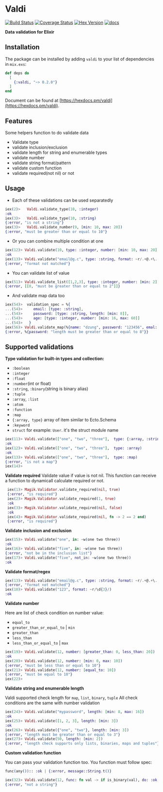 # Valdi

[![Build Status](https://github.com/bluzky/valdi/workflows/Elixir%20CI/badge.svg)](https://github.com/bluzky/valdi/actions) [![Coverage Status](https://coveralls.io/repos/github/bluzky/valdi/badge.svg?branch=main)](https://coveralls.io/github/bluzky/valdi?branch=main) [![Hex Version](https://img.shields.io/hexpm/v/valdi.svg)](https://hex.pm/packages/valdi) [![docs](https://img.shields.io/badge/docs-hexpm-blue.svg)](https://hexdocs.pm/valdi/)

**Data validation for Elixir**


## Installation

The package can be installed by adding `valdi` to your list of dependencies in `mix.exs`:

```elixir
def deps do
  [
    {:valdi, "~> 0.2.0"}
  ]
end
```

Document can be found at [https://hexdocs.pm/valdi](https://hexdocs.pm/valdi).

## Features
Some helpers function to do validate data
- Validate type
- validate inclusion/exclusion
- validate length for string and enumerable types
- validate number
- validate string format/pattern
- validate custom function
- validate required(not nil) or not

## Usage

- Each of these validations can be used separatedly

```elixir
iex(2)>   Valdi.validate_type(10, :integer)
:ok
iex(3)>   Valdi.validate_type(10, :string)
{:error, "is not a string"}
iex(3)>   Valdi.validate_number(9, [min: 10, max: 20])
{:error, "must be greater than or equal to 10"}
```

- Or you can combine multiple condition at one

```elixir
iex(12)> Valdi.validate(10, type: :integer, number: [min: 10, max: 20])
:ok
iex(13)> Valdi.validate("email@g.c", type: :string, format: ~r/.+@.+\.[a-z]{2,10}/)
{:error, "format not matched"}
```

- You can validate list of value

```elixir
iex(51)> Valdi.validate_list([1,2,3], type: :integer, number: [min: 2])
{:error, [[0, "must be greater than or equal to 2"]]}
```

- And validate map data too
```elixir
iex(54)>  validation_spec = %{
...(54)>     email: [type: :string],
...(54)>     password: [type: :string, length: [min: 8]],
...(54)>     age: [type: :integer, number: [min: 16, max: 60]]
...(54)>   }
iex(56)> Valdi.validate_map(%{name: "dzung", password: "123456", emal: "ddd@example.com", age: 28}, validation_spec)
{:error, %{password: "length must be greater than or equal to 8"}}
```

## Supported validations
**Type validation for built-in types and collection:**

- `:boolean`
- `:integer`
- `:float`
- `:number`(int or float)
- `:string`, `:binary`(string is binary alias)
- `:tuple`
- `:array`, `:list`
- `:atom`
- `:function`
- `:map`
- `{:array, type}` array of item similar to Ecto.Schema 
- `:keyword`
- `struct` for example: `User`. it's the struct module name

```elixir
iex(11)> Valdi.validate(["one", "two", "three"],  type: {:array, :string})
:ok
iex(12)> Valdi.validate(["one", "two", "three"],  type: :array)
:ok
iex(13)> Valdi.validate(["one", "two", "three"],  type: :map)
{:error, "is not a map"}
iex(14)>
```

**Validate required**
 Validate value if value is not nil. This function can receive a function to dynamicall calculate required or not.

 ```elixir
  iex(1)> Magik.Validator.validate_required(nil, true)
  {:error, "is required"}
  iex(2)> Magik.Validator.validate_required(1, true)
  :ok
  iex(3)> Magik.Validator.validate_required(nil, false)
  :ok
  iex(4)> Magik.Validator.validate_required(nil, fn -> 2 == 2 end)
  {:error, "is required"}
  ```


**Validate inclusion and exclusion**

```elixir
iex(15)> Valdi.validate("one", in: ~w(one two three))
:ok
iex(16)> Valdi.validate("five", in: ~w(one two three))
{:error, "not be in the inclusion list"}
iex(17)> Valdi.validate("five", not_in: ~w(one two three))
:ok
```

**Validate format/regex**

```elixir
iex(13)> Valdi.validate("email@g.c", type: :string, format: ~r/.+@.+\.[a-z]{2,10}/)
{:error, "format not matched"}
iex(18)> Valdi.validate("123", format: ~r/\d{3}/)
:ok
```

**Validate number**

Here are list of check condition on number value:
- `equal_to`
- `greater_than_or_equal_to` | `min`
- `greater_than`
- `less_than`
- `less_than_or_equal_to` | `max`

```elixir
iex(19)> Valdi.validate(12, number: [greater_than: 0, less_than: 20])
:ok
iex(20)> Valdi.validate(12, number: [min: 0, max: 10])
{:error, "must be less than or equal to 10"}
iex(21)> Valdi.validate(12, number: [equal_to: 10])
{:error, "must be equal to 10"}
iex(22)>
```

**Validate string and enumerable length**

Valdi supported check length for `map`, `list`, `binary`, `tuple`
All check conditions are the same with number validation

```elixir
iex(24)> Valdi.validate("mypassword", length: [min: 8, max: 16])
:ok
iex(25)> Valdi.validate([1, 2, 3], length: [min: 3])
:ok
iex(26)> Valdi.validate({"one", "two"}, length: [min: 3])
{:error, "length must be greater than or equal to 3"}
iex(27)> Valdi.validate(50, length: [min: 2])
{:error, "length check supports only lists, binaries, maps and tuples"}
```

**Custom validation function**

You can pass your validation function too. You function must follow spec:

```elixir
func(any()):: :ok | {:error, message::String.t()}
```

```elixir
iex(32)> Valdi.validate(12, func: fn val -> if is_binary(val), do: :ok, else: {:error, "not a string"} end)
{:error, "not a string"}
```
